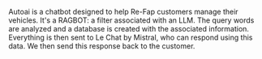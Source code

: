 ﻿Autoai is a chatbot designed to help Re-Fap customers manage their vehicles. It's a RAGBOT: a filter associated with an LLM. 
The query words are analyzed and a database is created with the associated information. 
Everything is then sent to Le Chat by Mistral, who can respond using this data. We then send this response back to the customer.

